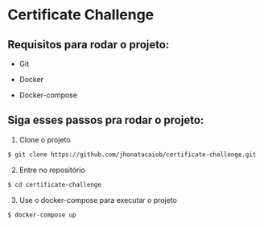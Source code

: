 # Certificate Challenge

## Requisitos para rodar o projeto:

- Git

- Docker

- Docker-compose

## Siga esses passos pra rodar o projeto:

1. Clone o projeto

```bash
$ git clone https://github.com/jhonatacaiob/certificate-challenge.git
```

2. Entre no repositório

```bash
$ cd certificate-challenge
```

3. Use o docker-compose para executar o projeto

```bash
$ docker-compose up
```
